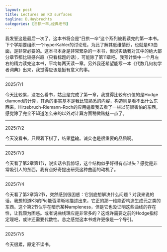 ```yaml
---
layout: post
title: Lectures on K3 surfaces
tagline: D.Huybrechts
categories: [日拱一卒,经典老书]
---
```


我发誓这是最后一次了，这本书将会是“日拱一卒”这个系列被我读完的第一本书。下个学期要组织一个hyperKahler的讨论班，为此了解其低维情形，也就是K3曲面，是非常必要的。这本书本身是非常繁杂的一本书，但说实话我对其中的绝大部分章节都比较感兴趣（只看标题的话），可能除了第11章吧。我预计集中一个月左右的精力读完这本书，平均每两天读一章。另外我还希望能写一本《代数几何初学者词典》出来，我觉得应该是挺有意义的事。

---

2025/7/1

今天比较累，没怎么看书，姑且是完成了第一章，我觉得比较有价值的是Hodge diamond的计算，其余的事实基本是我比较熟悉的内容，构造则是看不出什么东西来。Hirzebruch-Riemann-Roch的应用逼着我去看了一些以前很害怕的东西，感觉除了完全不知道怎么来的以外对计算方面稍微祛魅一点了。

---

2025/7/2

今天没看书，只顾着下棋了，结果猛输。诚实也是很重要的品质啊。

---

2025/7/3

今天看了第2章第1节，说实话令我惊讶，这个结构似乎好得有点过头？感觉是非常吸引人的东西，我有点好奇提出研究这种曲面的动机了。

---

2025/7/4

今天看了第2章第2节，突然感到很困惑：它到底想解决什么问题？对我来说的话，我想知道K3的Pic能否清晰地描述出来，它正的那一维能否构造生成元之类的东西。这个第2节似乎在暗示某种ampleness，但是它也没证明这些曲线的存在性，让我颇为困惑。或者说曲线理应是非常多的？这或许需要之前的Hodge指标定理吧，或许还需要代数性。总之感觉这本书或许更像是一个导引。

---

2025/7/5

今天很累，原定不读书。